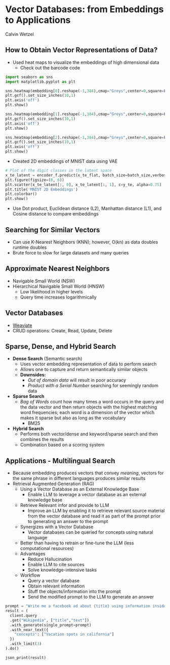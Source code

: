 # Vector Databases: from Embeddings to Applications

Calvin Wetzel

## How to Obtain Vector Representations of Data?

- Used heat maps to visualize the embeddings of high dimensional data
  - Check out the barcode code

```python
import seaborn as sns
import matplotlib.pyplot as plt

sns.heatmap(embedding[0].reshape(-1,384),cmap="Greys",center=0,square=False)
plt.gcf().set_size_inches(10,1)
plt.axis('off')
plt.show()

sns.heatmap(embedding[1].reshape(-1,384),cmap="Greys",center=0,square=False)
plt.gcf().set_size_inches(10,1)
plt.axis('off')
plt.show()

sns.heatmap(embedding[2].reshape(-1,384),cmap="Greys",center=0,square=False)
plt.gcf().set_size_inches(10,1)
plt.axis('off')
plt.show()
```

- Created 2D embeddings of MNIST data using VAE

```python
# Plot of the digit classes in the latent space
x_te_latent = encoder_f.predict(x_te_flat, batch_size=batch_size,verbose=0)
plt.figure(figsize=(8, 6))
plt.scatter(x_te_latent[:, 0], x_te_latent[:, 1], c=y_te, alpha=0.75)
plt.title('MNIST 2D Embeddings')
plt.colorbar()
plt.show()
```

- Use Dot product, Euclidean distance (L2), Manhattan distance (L1), and Cosine distance to compare embeddings

## Searching for Similar Vectors

- Can use K-Nearest Neighbors (KNN); however, O(kn) as data doubles runtime doubles
- Brute force to slow for large datasets and many queries

## Approximate Nearest Neighbors

- Navigable Small World (NSW)
- Hierarchical Navigable Small World (HNSW)
  - Low likelihood in higher levels
  - Query time increases logarithmically

## Vector Databases

- [Weaviate](https://weaviate.io/)
- CRUD operations: Create, Read, Update, Delete

## Sparse, Dense, and Hybrid Search

- **Dense Search** (Semantic search)
  - Uses vector embedding representation of data to perform search
  - Allows one to capture and return semantically similar objects
  - **Downsides:**
    - _Out of domain data_ will result in poor accuracy
    - _Product with a Serial Number_ searching for seemingly random data
- **Sparse Search**
  - _Bag of Words_ count how many times a word occurs in the query and the data vector and then return objects with the highest matching word frequencies; each word is a dimension of the vector which makes it sparse but also as long as the vocabulary
    - BM25
- **Hybrid Search**
  - Performs both vector/dense and keyword/sparse search and then combines the results
  - Combination based on a scoring system

## Applications - Multilingual Search

- Because embedding produces vectors that convey _meaning_, vectors for the same phrase in different languages produces similar results
- Retrieval Augmented Generation (RAG)
  - Using a Vector Database as an External Knowledge Base
    - Enable LLM to leverage a vector database as an external knowledge base
  - Retrieve Relevant infor and provide to LLM
    - Improve an LLM by enabling it to retrieve relevant source material from the vector database and read it as part of the prompt prior to generating an answer to the prompt
  - Synergizes with a Vector Database
    - Vector databases can be queried for concepts using natural language
  - Better than having to retrain or fine-tune the LLM (less computational resources)
  - Advantages
    - Reduce Hallucination
    - Enable LLM to cite sources
    - Solve knowledge-intensive tasks
  - Workflow
    - Query a vector database
    - Obtain relevant information
    - Stuff the objects/information into the prompt
    - Send the modified prompt to the LLM to generate an answer

```python
prompt = "Write me a facebook ad about {title} using information inside {text}"
result = (
  client.query
  .get("Wikipedia", ["title","text"])
  .with_generate(single_prompt=prompt)
  .with_near_text({
    "concepts": ["Vacation spots in california"]
  })
  .with_limit(3)
).do()

json_print(result)
```
